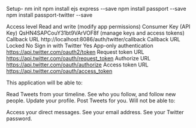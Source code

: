 Setup-
nm init
npm install ejs express --save
npm install passport --save
npm install passport-twitter --save



Access level	Read and write (modify app permissions)
Consumer Key (API Key)	QsHN4SAPCouY31bt9VArVOF8f (manage keys and access tokens)
Callback URL	http://localhost:8086/auth/twitter/callback
Callback URL Locked	No
Sign in with Twitter	Yes
App-only authentication	https://api.twitter.com/oauth2/token
Request token URL	https://api.twitter.com/oauth/request_token
Authorize URL	https://api.twitter.com/oauth/authorize
Access token URL	https://api.twitter.com/oauth/access_token



This application will be able to:

Read Tweets from your timeline.
See who you follow, and follow new people.
Update your profile.
Post Tweets for you.
Will not be able to:

Access your direct messages.
See your email address.
See your Twitter password.


